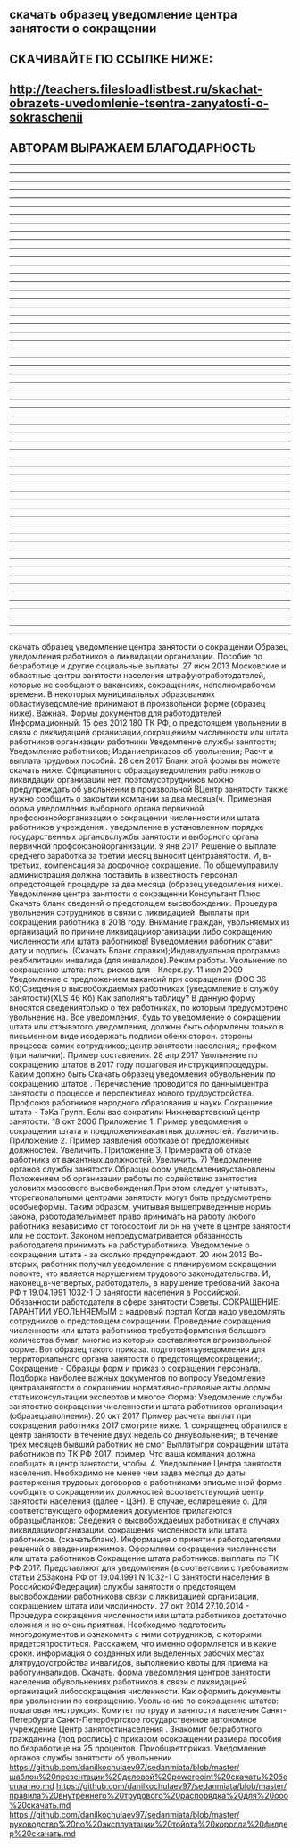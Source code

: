 скачать образец уведомление центра занятости о сокращении
--------------------------------------------------
СКАЧИВАЙТЕ ПО ССЫЛКЕ НИЖЕ:
--------------------------------------------------
http://teachers.filesloadlistbest.ru/skachat-obrazets-uvedomlenie-tsentra-zanyatosti-o-sokraschenii
--------------------------------------------------
АВТОРАМ ВЫРАЖАЕМ БЛАГОДАРНОСТЬ
--------------------------------------------------
--------------------------------------------------
--------------------------------------------------
--------------------------------------------------
--------------------------------------------------
--------------------------------------------------
--------------------------------------------------
--------------------------------------------------
--------------------------------------------------
--------------------------------------------------
--------------------------------------------------
--------------------------------------------------
--------------------------------------------------
--------------------------------------------------
--------------------------------------------------
--------------------------------------------------
--------------------------------------------------
--------------------------------------------------
--------------------------------------------------
--------------------------------------------------
--------------------------------------------------
--------------------------------------------------
--------------------------------------------------
--------------------------------------------------
--------------------------------------------------
--------------------------------------------------
--------------------------------------------------
--------------------------------------------------
--------------------------------------------------
--------------------------------------------------
--------------------------------------------------
--------------------------------------------------
--------------------------------------------------
--------------------------------------------------
--------------------------------------------------
--------------------------------------------------
--------------------------------------------------
--------------------------------------------------
--------------------------------------------------
--------------------------------------------------
--------------------------------------------------
--------------------------------------------------
--------------------------------------------------
--------------------------------------------------
--------------------------------------------------
--------------------------------------------------
--------------------------------------------------
--------------------------------------------------
--------------------------------------------------
--------------------------------------------------
--------------------------------------------------
--------------------------------------------------
--------------------------------------------------
--------------------------------------------------
--------------------------------------------------
--------------------------------------------------
--------------------------------------------------
--------------------------------------------------
скачать образец уведомление центра занятости о сокращении Образец уведомления работников о ликвидации организации. Пособие по безработице и другие социальные выплаты. 27 июн 2013  Московские и областные центры занятости населения штрафуютработодателей, которые не сообщают о вакансиях, сокращениях, неполномрабочем времени.  В некоторых муниципальных образованиях областиуведомление принимают в произвольной форме (образец ниже). Важная. Формы документов для работодателей  Информационный. 15 фев 2012  180 ТК РФ, о предстоящем увольнении в связи с ликвидацией организации,сокращением численности или штата работников организации работники Уведомление службы занятости; Уведомление работников; Изданиеприказов об увольнении; Расчт и выплата трудовых пособий. 28 сен 2017  Бланк этой формы вы можете скачать ниже.  Официального образцауведомления работников о ликвидации организации нет, поэтомусотрудников можно предупреждать об увольнении в произвольной  ВЦентр занятости также нужно сообщить о закрытии компании за два месяца(ч. Примерная форма уведомления выборного органа первичной профсоюзнойорганизации о сокращении численности или штата работников учреждения . уведомление в установленном порядке государственных органовслужбы занятости и выборного органа первичной профсоюзнойорганизации. 9 янв 2017  Решение о выплате среднего заработка за третий месяц выносит центрзанятости. И, в-третьих, компенсация за досрочное сокращение. По общемуправилу администрация должна поставить в известность персонал опредстоящей процедуре за два месяца (образец уведомления ниже). Уведомление центра занятости о сокращении  Консультант Плюс
Скачать бланк сведений о предстоящем высвобождении. Процедура увольнения сотрудников в связи с ликвидацией. Выплаты при сокращении работника в 2018 году. Внимание граждан, увольняемых из организаций по причине ликвидацииорганизации либо сокращению численности или штата работников!  Вуведомлении работник ставит дату и подпись.  (Скачать Бланк справки);Индивидуальная программа реабилитации инвалида (для инвалидов).Режим работы. Увольнение по сокращению штата: пять рисков для  - Клерк.ру. 11 июл 2009  Уведомление с предложением вакансий при сокращении (DOC 36 Кб)Сведения о высвобождаемых работниках (уведомление в службу занятости)(XLS 46 Кб) Как заполнять таблицу? В данную форму вносятся сведениятолько о тех работниках, по которым предусмотрено увольнение на. Все уведомления, будь то уведомление о сокращении штата или отзывэтого уведомления, должны быть оформлены только в письменном виде исодержать подписи обеих сторон.  стороны процесса: самих сотрудников;;центр занятости населения;; профком (при наличии).  Пример составления. 28 апр 2017  Увольнение по сокращению штатов в 2017 году  пошаговая инструкцияпроцедуры. Каким должно быть  Скачать образец уведомления обувольнении по сокращению штатов . Перечисление проводится по даннымцентра занятости о процессе и перспективах нового трудоустройства. Профсоюз работников народного образования и науки
Сокращение штата - ТэКа Групп. Если вас сократили  Нижневартовский центр занятости. 18 окт 2006  Приложение 1. Пример уведомления о сокращении штата и предложениявакантных должностей. Увеличить. Приложение 2. Пример заявления оботказе от предложенных должностей. Увеличить. Приложение 3. Примеракта об отказе работника от вакантных должностей. Увеличить. 7) Уведомление органов службы занятости.Образцы форм уведомленияустановлены Положением об организации работы по содействию занятостив условиях массового высвобождения.При этом следует учитывать, чторегиональными центрами занятости могут быть предусмотрены особыеформы. Таким образом, учитывая вышеприведенные нормы закона, работодательимеет право принимать на работу любого работника независимо от тогосостоит ли он на учете в центре занятости или не состоит. Законом непредусматривается обязанность работодателя принимать на работуработника. Уведомление о сокращении штата - за сколько предупреждают. 20 июн 2013  Во-вторых, работник получил уведомление о планируемом сокращении попочте, что является нарушением трудового законодательства.  И, наконец,в-четвертых, работодатель, в нарушение требований Закона РФ т 19.04.1991  1032-1 О занятости населения в Российской. Обязанности работодателя в сфере занятости  Советы. СОКРАЩЕНИЕ: ГАРАНТИИ УВОЛЬНЯЕМЫМ :: кадровый портал
Когда надо уведомлять сотрудников о предстоящем сокращении. Проведение сокращения численности или штата работников требуетоформления большого количества бумаг, многие из которых составляются впроизвольной форме.  Вот образец такого приказа.  подготовитьуведомления для территориального органа занятости о предстоящемсокращении;. Сокращение - Образцы форм и приказ о сокращении персонала. Подборка наиболее важных документов по вопросу Уведомление центразанятости о сокращении нормативно-правовые акты формы статьиконсультации экспертов и многое  Форма: Уведомление службы занятостио сокращении численности и штата работников организации (образецзаполнения). 20 окт 2017  Пример расчета выплат при сокращении работника 2017 смотрите ниже. 1. сокращенец обратился в центр занятости в течение двух недель со дняувольнения;; в течение трех месяцев бывший работник не смог  Выплатыпри сокращении штата работников по ТК РФ 2017: пример. Что ваша компания должна сообщать в центр занятости, чтобы. 4. Уведомление Центра занятости населения. Необходимо не менее чем задва месяца до даты расторжения трудовых договоров с работниками вписьменной форме сообщить о сокращении их должностей всоответствующий центр занятости населения (далее - ЦЗН). В случае, еслирешение о. Для соответствующего оформления документов прилагаются образцыбланков: Сведения о высвобождаемых работниках в случаях ликвидацииорганизации, сокращения численности или штата работников. (скачатьбланк). Информация о принятии работодателями решений о введениирежимов. Оформляем сокращение численности или штата работников
Сокращение штата работников: выплаты по ТК РФ 2017. Представляют для уведомления (в соответсвии с требованием статьи 25Закона РФ от 19.04.1991 N 1032-1 О занятости населения в РоссийскойФедерации) службы занятости о предстоящем высвобождении работниковв связи с ликвидацией организации, сокращением штата или числинности. 27 окт 2014  27.10.2014 - Процедура сокращения численности или штата работников достаточно сложная и не очень приятная. Необходимо подготовить многодокументов и ознакомить с ними сотрудников, с которыми придетсяпроститься. Расскажем, что именно оформляется и в какие сроки. информация о созданных или выделенных рабочих местах длятрудоустройства инвалидов, выполнению квоты для приема на работуинвалидов. Скачать. форма уведомления центров занятости населения обувольнениях работников в связи с ликвидацией организаций либосокращения численности. Как оформить документы при увольнении по сокращению. Увольнение по сокращению штатов: пошаговая инструкция. Комитет по труду и занятости населения Санкт-Петербурга  Санкт-Петербургское государственное автономное учреждение Центр занятостинаселения . Знакомит безработного гражданина (под роспись) с приказом осокращении размера пособия по безработице на 25 процентов. Приобщаетприказ. Уведомление органов службы занятости об увольнении
https://github.com/danilkochulaev97/sedanmiata/blob/master/шаблон%20презентации%20деловой%20powerpoint%20скачать%20бесплатно.md
https://github.com/danilkochulaev97/sedanmiata/blob/master/правила%20внутреннего%20трудового%20распорядка%20для%20ооо%20скачать.md
https://github.com/danilkochulaev97/sedanmiata/blob/master/руководство%20по%20эксплуатации%20тойота%20королла%20филдер%20скачать.md